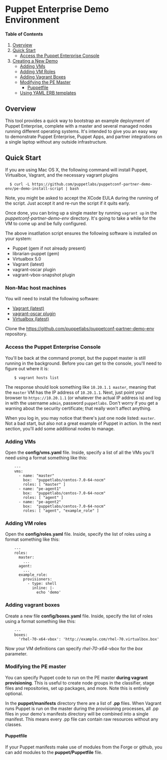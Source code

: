 # Puppet Enterprise Demo Environment

#### Table of Contents

1. [Overview](#overview)
2. [Quick Start](#quick-start)
    * [Access the Puppet Enterprise Console](#access-the-puppet-enterprise-console)
4. [Creating a New Demo](#creating-a-new-demo)
    * [Adding VMs](#adding-vms)
    * [Adding VM Roles](#adding-vm-roles)
    * [Adding Vagrant Boxes](#adding-vagrant-boxes)
    * [Modifying the PE Master](#modifying-the-pe-master)
        * [Puppetfile](#puppetfile)
    * [Using YAML ERB templates](#using-yaml-erb-templates)


## Overview

This tool provides a quick way to bootstrap an example deployment of Puppet
Enterprise, complete with a master and several managed nodes running different
operating systems. It's intended to give you an easy way to demonstrate Puppet
Enterprise, Puppet Apps, and partner integrations  on a single laptop without 
any outside infrastructure.

## Quick Start

If you are using Mac OS X, the following command will install Puppet, Virtualbox, Vagrant, and the
necessary vagrant plugins

      $ curl -L https://github.com/puppetlabs/puppetconf-partner-demo-env/pe-demo-install-script | bash

Note, you might be asked to accept the XCode EULA during the running of the
script. Just accept it and re-run the script if it quits early.

Once done, you can bring up a single master by running `vagrant up` in the
*puppetconf-partner-demo-env* directory.  It's going to take a while for the VM
to come up and be fully configured.

The above insatllation script ensures the following software is installed on your system:

* Puppet (gem if not already present)
* librarian-puppet (gem)
* Virtualbox 5.0
* Vagrant (latest)
* vagrant-oscar plugin
* vagrant-vbox-snapshot plugin

### Non-Mac host machines

You will need to install the following software:

* [Vagrant (latest)](https://www.vagrantup.com)
* [vagrant-oscar plugin](https://github.com/oscar-stack/oscar#installation)
* [Virtualbox (latest)](https://www.virtualbox.org)

Clone the https://github.com/puppetlabs/puppetconf-partner-demo-env repository.

### Access the Puppet Enterprise Console

You'll be back at the command prompt, but the puppet master is still running in
the background. Before you can get to the console, you'll need to figure out
where it is:

        $ vagrant hosts list

The response should look something like `10.20.1.1 master`, meaning that the
`master` VM has the IP address of `10.20.1.1`. Next, just point your browser to
`https://10.20.1.1` (or whatever the actual IP address is) and log in with the
username `admin`, password `puppetlabs`. Don't worry if you get
a warning about the security certificate; that really won't affect anything. 

When you log in, you may notice that there's just one node listed: `master`.
Not a bad start, but also not a great example of Puppet in action. In the next
section, you'll add some additional nodes to manage.

### Adding VMs

Open the **config/vms.yaml** file.  Inside, specify a list of
all the VMs you'll need using a format something like this:

        ---
        vms:
          - name: "master"
            box:  "puppetlabs/centos-7.0-64-nocm"
            roles: [ "master" ]
          - name: "pe-agent1"
            box:  "puppetlabs/centos-7.0-64-nocm"
            roles: [ "agent" ]
          - name: "pe-agent2"
            box:  "puppetlabs/centos-7.0-64-nocm"
            roles: [ "agent", "example_role" ]


### Adding VM roles

Open the **config/roles.yaml** file. Inside, specify the list
of roles using a format something like this: 

        ---
        roles:
          master:
            ...
          agent:
            ...
          example_role:
            provisioners:
              - type: shell
                inline: |-
                  echo 'demo'

### Adding vagrant boxes

Create a new file **config/boxes.yaml** file. Inside, specify the list
of roles using a format something like this: 

        ---
        boxes:
          'rhel-70-x64-vbox': 'http://example.com/rhel-70.virtualbox.box'

Now your VM definitions can specify *rhel-70-x64-vbox* for the *box* parameter.

### Modifying the PE master

You can specify Puppet code to run on the PE master **during vagrant
provisioning**. This is useful to create node groups in the classifier, stage
files and repositories, set up packages, and more.  Note this is entirely
optional. 

In the **puppet/manifests** directory there are a list of **.pp** files.  When
Vagrant runs Puppet is run on the master during the provisioning processes, all
.pp files in your demo's manifests directory will be combined into a single
manifest.  This means every .pp file can contain raw resources without any
classes.

#### Puppetfile

If your Puppet manifests make use of modules from the Forge or github, you can
add modules to the **puppet/Puppetfile** file.

